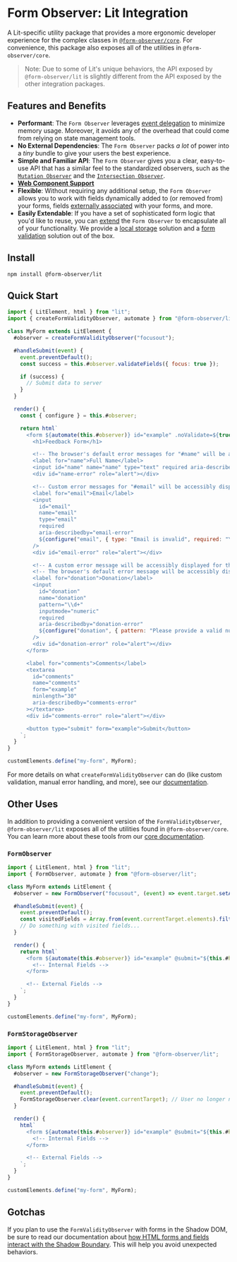 # Form Observer: Lit Integration

A Lit-specific utility package that provides a more ergonomic developer experience for the complex classes in [`@form-observer/core`](https://www.npmjs.com/package/@form-observer/core). For convenience, this package also exposes all of the utilities in `@form-observer/core`.

> Note: Due to some of Lit's unique behaviors, the API exposed by `@form-observer/lit` is slightly different from the API exposed by the other integration packages.

## Features and Benefits

<!--
  Note: This section should have the benefits listed in `@form-observer/core`, but the details should be catered to Lit.
-->

- **Performant**: The `Form Observer` leverages [event delegation](https://gomakethings.com/why-is-javascript-event-delegation-better-than-attaching-events-to-each-element/) to minimize memory usage. Moreover, it avoids any of the overhead that could come from relying on state management tools.
- **No External Dependencies**: The `Form Observer` packs _a lot_ of power into a _tiny_ bundle to give your users the best experience.
- **Simple and Familiar API**: The `Form Observer` gives you a clear, easy-to-use API that has a similar feel to the standardized observers, such as the [`Mutation Observer`](https://developer.mozilla.org/en-US/docs/Web/API/MutationObserver) and the [`Intersection Observer`](https://developer.mozilla.org/en-US/docs/Web/API/IntersectionObserver).
- [**Web Component Support**](https://developer.mozilla.org/en-US/docs/Web/API/Web_components)
- **Flexible**: Without requiring any additional setup, the `Form Observer` allows you to work with fields dynamically added to (or removed from) your forms, fields [externally associated](https://developer.mozilla.org/en-US/docs/Web/HTML/Element/input#form) with your forms, and more.
- **Easily Extendable**: If you have a set of sophisticated form logic that you'd like to reuse, you can [extend](https://developer.mozilla.org/en-US/docs/Web/JavaScript/Reference/Classes/extends) the `Form Observer` to encapsulate all of your functionality. We provide a [local storage](https://github.com/enthusiastic-js/form-observer/tree/main/docs/form-storage-observer) solution and a [form validation](https://github.com/enthusiastic-js/form-observer/blob/main/docs/form-validity-observer/integrations/lit.md) solution out of the box.

## Install

```
npm install @form-observer/lit
```

## Quick Start

```js
import { LitElement, html } from "lit";
import { createFormValidityObserver, automate } from "@form-observer/lit";

class MyForm extends LitElement {
  #observer = createFormValidityObserver("focusout");

  #handleSubmit(event) {
    event.preventDefault();
    const success = this.#observer.validateFields({ focus: true });

    if (success) {
      // Submit data to server
    }
  }

  render() {
    const { configure } = this.#observer;

    return html`
      <form ${automate(this.#observer)} id="example" .noValidate=${true} @submit="${this.#handleSubmit}">
        <h1>Feedback Form</h1>

        <!-- The browser's default error messages for "#name" will be accessibly displayed inside "#name-error" -->
        <label for="name">Full Name</label>
        <input id="name" name="name" type="text" required aria-describedby="name-error" />
        <div id="name-error" role="alert"></div>

        <!-- Custom error messages for "#email" will be accessibly displayed inside "#email-error" -->
        <label for="email">Email</label>
        <input
          id="email"
          name="email"
          type="email"
          required
          aria-describedby="email-error"
          ${configure("email", { type: "Email is invalid", required: "You MUST allow us to stalk you!" })}
        />
        <div id="email-error" role="alert"></div>

        <!-- A custom error message will be accessibly displayed for the "pattern" constraint. -->
        <!-- The browser's default error message will be accessibly displayed for the "required" constraint. -->
        <label for="donation">Donation</label>
        <input
          id="donation"
          name="donation"
          pattern="\\d+"
          inputmode="numeric"
          required
          aria-describedby="donation-error"
          ${configure("donation", { pattern: "Please provide a valid number" })}
        />
        <div id="donation-error" role="alert"></div>
      </form>

      <label for="comments">Comments</label>
      <textarea
        id="comments"
        name="comments"
        form="example"
        minlength="30"
        aria-describedby="comments-error"
      ></textarea>
      <div id="comments-error" role="alert"></div>

      <button type="submit" form="example">Submit</button>
    `;
  }
}

customElements.define("my-form", MyForm);
```

For more details on what `createFormValidityObserver` can do (like custom validation, manual error handling, and more), see our [documentation](https://github.com/enthusiastic-js/form-observer/blob/main/docs/form-validity-observer/integrations/lit.md).

## Other Uses

In addition to providing a convenient version of the `FormValidityObserver`, `@form-observer/lit` exposes all of the utilities found in `@form-observer/core`. You can learn more about these tools from our [core documentation](https://github.com/enthusiastic-js/form-observer/tree/main/docs).

### `FormObserver`

```js
import { LitElement, html } from "lit";
import { FormObserver, automate } from "@form-observer/lit";

class MyForm extends LitElement {
  #observer = new FormObserver("focusout", (event) => event.target.setAttribute("data-visited", String(true)));

  #handleSubmit(event) {
    event.preventDefault();
    const visitedFields = Array.from(event.currentTarget.elements).filter((e) => e.hasAttribute("data-visited"));
    // Do something with visited fields...
  }

  render() {
    return html`
      <form ${automate(this.#observer)} id="example" @submit="${this.#handleSubmit}">
        <!-- Internal Fields -->
      </form>

      <!-- External Fields -->
    `;
  }
}

customElements.define("my-form", MyForm);
```

### `FormStorageObserver`

```js
import { LitElement, html } from "lit";
import { FormStorageObserver, automate } from "@form-observer/lit";

class MyForm extends LitElement {
  #observer = new FormStorageObserver("change");

  #handleSubmit(event) {
    event.preventDefault();
    FormStorageObserver.clear(event.currentTarget); // User no longer needs their progress saved after a form submission
  }

  render() {
    html`
      <form ${automate(this.#observer)} id="example" @submit="${this.#handleSubmit}">
        <!-- Internal Fields -->
      </form>

      <!-- External Fields -->
    `;
  }
}

customElements.define("my-form", MyForm);
```

## Gotchas

If you plan to use the `FormValidityObserver` with forms in the Shadow DOM, be sure to read our documentation about [how HTML forms and fields interact with the Shadow Boundary](https://github.com/enthusiastic-js/form-observer/blob/main/docs/form-observer/guides.md#be-mindful-of-the-shadow-boundary). This will help you avoid unexpected behaviors.
